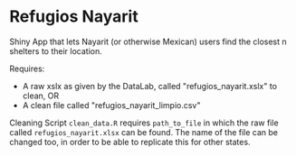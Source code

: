 # Refugios Nayarit
Shiny App that lets Nayarit (or otherwise Mexican) users find the closest n shelters to their location.

Requires:
* A raw xslx as given by the DataLab, called "refugios_nayarit.xslx" to clean, OR
* A clean file called "refugios_nayarit_limpio.csv" 

Cleaning Script `clean_data.R` requires `path_to_file` in which the raw file called `refugios_nayarit.xlsx` can be found. The name of the file can be changed too, in order to be able to replicate this for other states.
